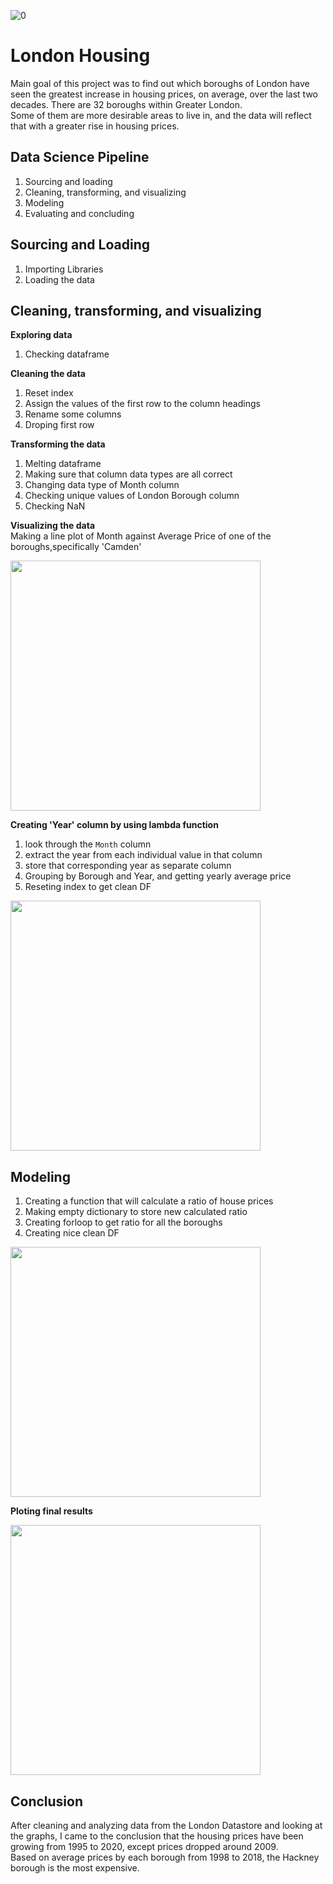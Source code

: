 ![0](https://user-images.githubusercontent.com/98930412/173456584-780dcccf-ed7d-4104-8b04-784b08d6127d.jpg)
 
# London Housing

Main goal of this project was to find out which boroughs of London have seen the greatest increase in housing prices, on average, over the last two decades.
There are 32 boroughs within Greater London.    
Some of them are more desirable areas to live in, and the data will reflect that with a greater rise in housing prices.

## Data Science Pipeline

1. Sourcing and loading
2. Cleaning, transforming, and visualizing
3. Modeling
4. Evaluating and concluding

## Sourcing and Loading 
1. Importing Libraries
2. Loading the data

## Cleaning, transforming, and visualizing

**Exploring data**
1. Checking dataframe

**Cleaning the data**

1. Reset index
2. Assign the values of the first row to the column headings
3. Rename some columns
4. Droping first row

**Transforming the data**
1. Melting dataframe
2. Making sure that column data types are all correct
3. Changing data type of Month column
4. Checking unique values of London Borough column
5. Checking NaN

**Visualizing the data**    
Making a line plot of Month against Average Price of one of the boroughs,specifically 'Camden'

<img src="https://user-images.githubusercontent.com/98930412/173474396-4001d768-17e9-4e0b-974a-ba01841cf360.PNG" width="400">

**Creating 'Year' column by using lambda function**
1. look through the `Month` column
2. extract the year from each individual value in that column 
3. store that corresponding year as separate column
4. Grouping by Borough and Year, and getting yearly average price
5. Reseting index to get clean DF

<img src="https://user-images.githubusercontent.com/98930412/173470142-6216f5da-9961-49fd-91e6-73729024129f.PNG" width="400">

## Modeling
1. Creating a function that will calculate a ratio of house prices
2. Making empty dictionary to store new calculated ratio
3. Creating forloop to get ratio for all the boroughs
4. Creating nice clean DF

<img src="https://user-images.githubusercontent.com/98930412/173471817-b3923331-74ea-443d-a39c-f51cb6f15572.PNG" width="400">

**Ploting final results**

<img src="https://user-images.githubusercontent.com/98930412/173454957-deb56647-05ba-4c9c-9650-9c6e1bf3fe85.PNG" width="400">

## Conclusion  
After cleaning and analyzing data from the London Datastore and looking at the graphs, I came to the conclusion that the housing prices have been growing from 1995 to 2020, except prices dropped around 2009.   
Based on average prices by each borough from 1998 to 2018, the Hackney borough is the most expensive.
